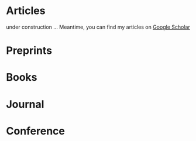 
<b>Articles</b>
======

under construction ...
Meantime, you can find my articles on [Google Scholar](https://scholar.google.com/citations?user=K30BViwAAAAJ&hl=en)


<b>Preprints</b>
======

<b>Books</b>
======

<b>Journal</b>
======

<b>Conference</b>
======

